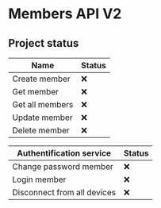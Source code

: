 # Members API V2

## Project status

| Name            | Status |
| --------------- | ------ |
| Create member   | ❌     |
| Get member      | ❌     |
| Get all members | ❌     |
| Update member   | ❌     |
| Delete member   | ❌     |

| Authentification service    | Status |
| --------------------------- | ------ |
| Change password member      | ❌     |
| Login member                | ❌     |
| Disconnect from all devices | ❌     |
